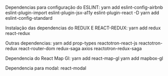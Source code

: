 Dependencias para configuração do ESLINT:
yarn add eslint-config-airbnb eslint-plugin-import eslint-plugin-jsx-a11y eslint-plugin-react -D
yarn add eslint-config-standard

Instalação das dependencias do REDUX E REACT-REDUX:
yarn add redux react-redux

Outras dependencias:
yarn add prop-types reactotron-react-js reactotron-redux react-router-dom redux-saga axios reactotron-redux-saga

Dependencia do React Map Gl:
yarn add react-map-gl
yarn add mapbox-gl

Dependencia para modal:
react-modal
